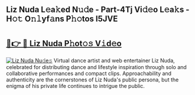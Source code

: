 ## Liz Nuda L𝚎a𝚔ed N𝚞𝚍e - Part-4Tj Vi𝚍𝚎o L𝚎a𝚔s - H𝚘𝚝 O𝚗𝚕yf𝚊ns P𝚑𝚘tos I5JVE

# <h2><a href="http://kfaa0o.oniu.top/?m=Liz+Nuda">🔗👉 🔴 Liz Nuda P𝚑ot𝚘𝚜 V𝚒d𝚎o</a></h2>

[![Liz Nuda Nu𝚍e𝚜](https://i.imgur.com/0qMVB7G.gif)](http://kfaa0o.oniu.top/?m=Liz+Nuda)
Virtual dance artist and web entertainer Liz Nuda, celebrated for distributing dance and lifestyle inspiration through solo and collaborative performances and compact clips. Approachability and authenticity are the cornerstones of Liz Nuda's public persona, but the enigma of his private life continues to intrigue the public.  
